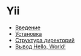 # Yii

* [Введение](content/intro.md)
* [Установка](content/install.md)
* [Структура директорий](content/directory-structure.md)
* [Вывод Hello, World!](content/hello-world.md)